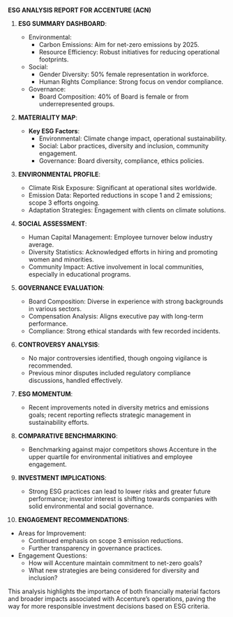 **ESG ANALYSIS REPORT FOR ACCENTURE (ACN)**

1. **ESG SUMMARY DASHBOARD**:
   - Environmental: 
     - Carbon Emissions: Aim for net-zero emissions by 2025.
     - Resource Efficiency: Robust initiatives for reducing operational footprints.
   - Social:
     - Gender Diversity: 50% female representation in workforce.
     - Human Rights Compliance: Strong focus on vendor compliance.
   - Governance:
     - Board Composition: 40% of Board is female or from underrepresented groups.

2. **MATERIALITY MAP**:
   - **Key ESG Factors**:
     - Environmental: Climate change impact, operational sustainability.
     - Social: Labor practices, diversity and inclusion, community engagement.
     - Governance: Board diversity, compliance, ethics policies.

3. **ENVIRONMENTAL PROFILE**:
   - Climate Risk Exposure: Significant at operational sites worldwide.
   - Emission Data: Reported reductions in scope 1 and 2 emissions; scope 3 efforts ongoing.
   - Adaptation Strategies: Engagement with clients on climate solutions.

4. **SOCIAL ASSESSMENT**:
   - Human Capital Management: Employee turnover below industry average.
   - Diversity Statistics: Acknowledged efforts in hiring and promoting women and minorities.
   - Community Impact: Active involvement in local communities, especially in educational programs.

5. **GOVERNANCE EVALUATION**:
   - Board Composition: Diverse in experience with strong backgrounds in various sectors.
   - Compensation Analysis: Aligns executive pay with long-term performance.
   - Compliance: Strong ethical standards with few recorded incidents.

6. **CONTROVERSY ANALYSIS**:
   - No major controversies identified, though ongoing vigilance is recommended.
   - Previous minor disputes included regulatory compliance discussions, handled effectively.

7. **ESG MOMENTUM**:
   - Recent improvements noted in diversity metrics and emissions goals; recent reporting reflects strategic management in sustainability efforts.
   
8. **COMPARATIVE BENCHMARKING**:
   - Benchmarking against major competitors shows Accenture in the upper quartile for environmental initiatives and employee engagement.

9. **INVESTMENT IMPLICATIONS**:
   - Strong ESG practices can lead to lower risks and greater future performance; investor interest is shifting towards companies with solid environmental and social governance.

10. **ENGAGEMENT RECOMMENDATIONS**:
   - Areas for Improvement: 
     - Continued emphasis on scope 3 emission reductions.
     - Further transparency in governance practices.
   - Engagement Questions:
     - How will Accenture maintain commitment to net-zero goals?
     - What new strategies are being considered for diversity and inclusion?

This analysis highlights the importance of both financially material factors and broader impacts associated with Accenture’s operations, paving the way for more responsible investment decisions based on ESG criteria.